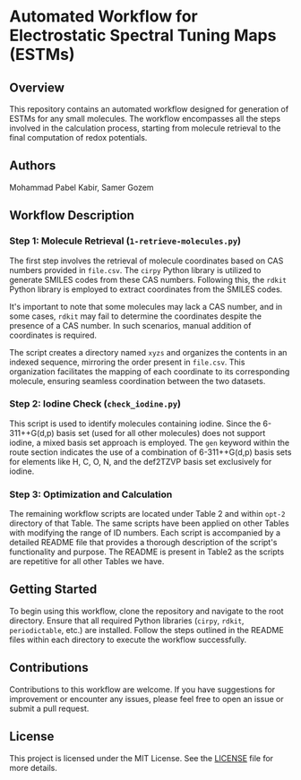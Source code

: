 # Automated Workflow for Electrostatic Spectral Tuning Maps (ESTMs)

## Overview

This repository contains an automated workflow designed for generation of ESTMs for any small molecules. The workflow encompasses all the steps involved in the calculation process, starting from molecule retrieval to the final computation of redox potentials.

## Authors

Mohammad Pabel Kabir, Samer Gozem

## Workflow Description

### Step 1: Molecule Retrieval (`1-retrieve-molecules.py`)

The first step involves the retrieval of molecule coordinates based on CAS numbers provided in `file.csv`. The `cirpy` Python library is utilized to generate SMILES codes from these CAS numbers. Following this, the `rdkit` Python library is employed to extract coordinates from the SMILES codes.

It's important to note that some molecules may lack a CAS number, and in some cases, `rdkit` may fail to determine the coordinates despite the presence of a CAS number. In such scenarios, manual addition of coordinates is required.

The script creates a directory named `xyzs` and organizes the contents in an indexed sequence, mirroring the order present in `file.csv`. This organization facilitates the mapping of each coordinate to its corresponding molecule, ensuring seamless coordination between the two datasets.

### Step 2: Iodine Check (`check_iodine.py`)

This script is used to identify molecules containing iodine. Since the 6-311++G(d,p) basis set (used for all other molecules) does not support iodine, a mixed basis set approach is employed. The `gen` keyword within the route section indicates the use of a combination of 6-311++G(d,p) basis sets for elements like H, C, O, N, and the def2TZVP basis set exclusively for iodine.

### Step 3: Optimization and Calculation

The remaining workflow scripts are located under Table 2 and within `opt-2` directory of that Table. The same scripts have been applied on other Tables with modifying the range of ID numbers. Each script is accompanied by a detailed README file that provides a thorough description of the script's functionality and purpose. The README is present in Table2 as the scripts are repetitive for all other Tables we have.

## Getting Started

To begin using this workflow, clone the repository and navigate to the root directory. Ensure that all required Python libraries (`cirpy`, `rdkit`, `periodictable`, etc.) are installed. Follow the steps outlined in the README files within each directory to execute the workflow successfully.

## Contributions

Contributions to this workflow are welcome. If you have suggestions for improvement or encounter any issues, please feel free to open an issue or submit a pull request.

## License

This project is licensed under the MIT License. See the [LICENSE](LICENSE.md) file for more details.
